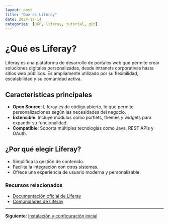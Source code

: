 ```yaml
---
layout: post
title: "Que es Liferay"
date: 2024-12-14
categories: [DXP, liferay, tutorial, git]
---
```


# ¿Qué es Liferay?

Liferay es una plataforma de desarrollo de portales web que permite crear soluciones digitales personalizadas, desde intranets corporativas hasta sitios web públicos. Es ampliamente utilizado por su flexibilidad, escalabilidad y su comunidad activa.

## Características principales

- **Open Source**: Liferay es de código abierto, lo que permite personalizaciones según las necesidades del negocio.
- **Extensible**: Incluye módulos como portlets, themes y widgets para expandir su funcionalidad.
- **Compatible**: Soporta múltiples tecnologías como Java, REST APIs y OAuth.

## ¿Por qué elegir Liferay?

- Simplifica la gestión de contenido.
- Facilita la integración con otros sistemas.
- Ofrece una experiencia de usuario moderna y personalizable.

### Recursos relacionados

- [Documentación oficial de Liferay](https://learn.liferay.com)
- [Comunidades de Liferay](https://liferay.dev)

---
**Siguiente**: [Instalación y configuración inicial](instalacion-y-configuracion.md)
